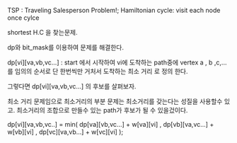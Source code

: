 
TSP : Traveling Salesperson Problem!;
Hamiltonian cycle: visit each node once cylce

shortest H.C 을 찾는문제. 

dp와 bit_mask를 이용하여 문제를 해결한다. 

dp[vi][va,vb,vc...] : start 에서 시작하여 vi에 도착하는 path중에 vertex a , b ,c,... 를 임의의 순서로 단 한번씩만 거처서 도착하는 최소 거리 로 정의 한다. 


그렇다면 dp[vi][va,vb,vc...] 의 후보를 살펴보자. 

최소 거리 문제임으로 최소거리의 부분 문제는 최소거리를 갖는다는 성질을 사용할수 있고. 최소거리의 조합으로 만들수 있는 path가 후보가 될 수 있을겄이다. 


dp[vi][va,vb,vc..] = min(  dp[va][vb,vc...] +  w[va][vi]   ,  dp[vb][va,vc...] + w[vb][vi]   ,   dp[vc][va,vb...] + w[vc][vi]   );


